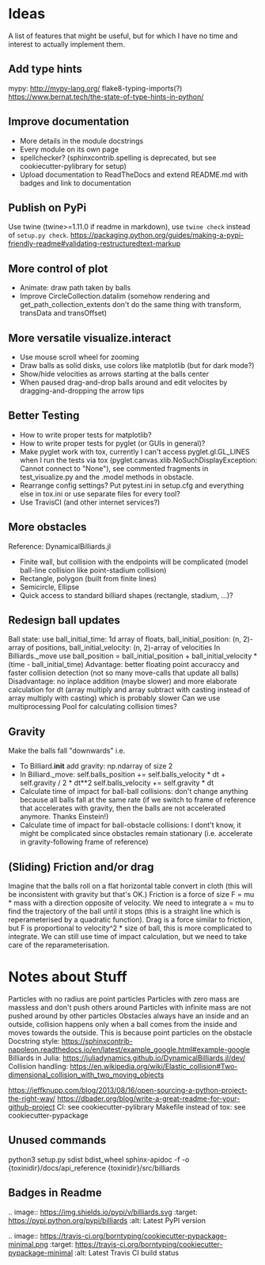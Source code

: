 # Ideas
A list of features that might be useful, but for which I have no time and interest to actually implement them.

## Add type hints
mypy: http://mypy-lang.org/
flake8-typing-imports(?)
https://www.bernat.tech/the-state-of-type-hints-in-python/

## Improve documentation
- More details in the module docstrings
- Every module on its own page
- spellchecker? (sphinxcontrib.spelling is deprecated, but see cookiecutter-pylibrary for setup)
- Upload documentation to ReadTheDocs and extend README.md with badges and link to documentation

## Publish on PyPi
Use twine (twine>=1.11.0 if readme in markdown), use `twine check` instead of `setup.py check`.
https://packaging.python.org/guides/making-a-pypi-friendly-readme#validating-restructuredtext-markup

## More control of plot
- Animate: draw path taken by balls
- Improve CircleCollection.datalim (somehow rendering and get_path_collection_extents don't do the same thing with transform, transData and transOffset)

## More versatile visualize.interact
- Use mouse scroll wheel for zooming
- Draw balls as solid disks, use colors like matplotlib (but for dark mode?)
- Show/hide velocities as arrows starting at the balls center
- When paused drag-and-drop balls around and edit velocites by dragging-and-dropping the arrow tips

## Better Testing
- How to write proper tests for matplotlib?
- How to write proper tests for pyglet (or GUIs in general)?
- Make pyglet work with tox, currently I can't access pyglet.gl.GL_LINES when I run the tests via tox (pyglet.canvas.xlib.NoSuchDisplayException: Cannot connect to "None"), see commented fragments in test_visualize.py and the .model methods in obstacle.
- Rearrange config settings? Put pytest.ini in setup.cfg and everything else in tox.ini or use separate files for every tool?
- Use TravisCI (and other internet services?)

## More obstacles
Reference: DynamicalBilliards.jl
- Finite wall, but collision with the endpoints will be complicated (model ball-line collision like point-stadium collision)
- Rectangle, polygon (built from finite lines)
- Semicircle, Ellipse
- Quick access to standard billiard shapes (rectangle, stadium, ...)?

## Redesign ball updates
Ball state: use ball_initial_time: 1d array of floats, ball_initial_position: (n, 2)-array of positions, ball_initial_velocity: (n, 2)-array of velocities
In Billiards._move use
    ball_position = ball_initial_position + ball_initial_velocity * (time - ball_initial_time)
Advantage: better floating point accuraccy and faster collision detection (not so many move-calls that update all balls)
Disadvantage: no inplace addition (maybe slower) and more elaborate calculation for dt (array multiply and array subtract with casting instead of array multiply with casting) which is probably slower
Can we use multiprocessing Pool for calculating collision times?

## Gravity
Make the balls fall "downwards" i.e.
- To Billiard.__init__ add gravity: np.ndarray of size 2
- In Billiard._move:
    self.balls_position += self.balls_velocity * dt + self.gravity / 2 * dt**2
    self.balls_velocity += self.gravity * dt
- Calculate time of impact for ball-ball collisions: don't change anything because all balls fall at the same rate (if we switch to frame of reference that accelerates with gravity, then the balls are not accelerated anymore. Thanks Einstein!)
- Calculate time of impact for ball-obstacle collisions: I dont't know, it might be complicated since obstacles remain stationary (i.e. accelerate in gravity-following frame of reference)

## (Sliding) Friction and/or drag
Imagine that the balls roll on a flat horizontal table convert in cloth (this will be inconsistent with gravity but that's OK.)
Friction is a force of size F = mu * mass with a direction opposite of velocity.
We need to integrate a = mu to find the trajectory of the ball until it stops (this is a straight line which is reperameterised by a quadratic function).
Drag is a force similar to friction, but F is proportional to velocity^2 * size of ball, this is more complicated to integrate.
We can still use time of impact calculation, but we need to take care of the reparameterisation.



# Notes about Stuff
Particles with no radius are point particles
Particles with zero mass are massless and don't push others around
Particles with infinite mass are not pushed around by other particles
Obstacles always have an inside and an outside, collision happens only when a ball comes from the inside and moves towards the outside. This is because point particles on the obstacle
Docstring style: https://sphinxcontrib-napoleon.readthedocs.io/en/latest/example_google.html#example-google
Billiards in Julia: https://juliadynamics.github.io/DynamicalBilliards.jl/dev/
Collision handling: https://en.wikipedia.org/wiki/Elastic_collision#Two-dimensional_collision_with_two_moving_objects

https://jeffknupp.com/blog/2013/08/16/open-sourcing-a-python-project-the-right-way/
https://dbader.org/blog/write-a-great-readme-for-your-github-project
CI: see cookiecutter-pylibrary
Makefile instead of tox: see cookiecutter-pypackage

## Unused commands
python3 setup.py sdist bdist_wheel
sphinx-apidoc -f -o {toxinidir}/docs/api_reference {toxinidir}/src/billiards


## Badges in Readme
.. image:: https://img.shields.io/pypi/v/billiards.svg
    :target: https://pypi.python.org/pypi/billiards
    :alt: Latest PyPI version

.. image:: https://travis-ci.org/borntyping/cookiecutter-pypackage-minimal.png
   :target: https://travis-ci.org/borntyping/cookiecutter-pypackage-minimal
   :alt: Latest Travis CI build status
